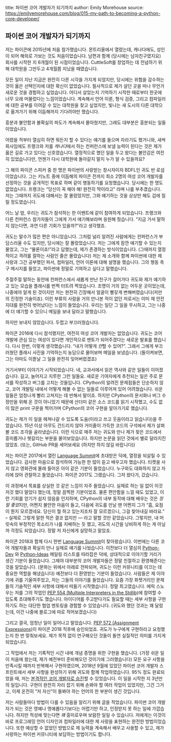 title: 파이썬 코어 개발자가 되기까지
author: Emily Morehouse
source: https://emilyemorehouse.com/blog/015-my-path-to-becoming-a-python-core-developer/

## 파이썬 코어 개발자가 되기까지

저는 파이콘에 2015년에 처음 참가했습니다. 몬트리올에서 열렸는데, 캐나다에도, 성인이 되어 해외로 가보는 것도 처음이었습니다. 남편과 함께 (당시에는 남자친구였지요) 회사를 시작한 지 6개월이 된 시점이었습니다. CuttleSoft를 창업하는 데 전념하기 위해 대학원을 그만두고 4개월쯤 지났을 때였습니다.

모든 일이 지난 지금은 완전히 다른 시각을 가지게 되었지만, 당시에는 위험을 감수하는 것이 옳은 선택인지에 대한 확신이 없었습니다. 필사적으로 제가 살던 곳을 떠나 무언가 새로운 것을 경험하고 싶었습니다. 어디서 살았는지 기억하기 시작한 때로부터 한곳에 너무 오래 머물렀다는 느낌이었습니다. 계속해서 언어 이론, 형식 검증, 그리고 컴파일러에 대한 공부를 이어갈 수 있는 대학원을 찾고 싶었지만, 빛나는 새 도시의 다른 대학으로 옮겨가기 위해 이듬해까지 기다려야만 했습니다.

흥분과 불안함과 불확실의 파도가 계속해서 몰아쳤지만, 그래도 대부분은 흥분되는 일들이었습니다.

어렸을 적부터 열심히 하면 뭐든지 할 수 있다는 얘기를 들으며 자라기도 했거니와, 새싹 회사임에도 프랭크와 저를 *캐나다*에서 하는 컨퍼런스에 보낼 능력이 된다는 것은 제가 옳은 길로 가고 있다는 신호였습니다. 열정적으로 했던 일을 두고 왔다는 불안감은 여전히 있었습니다만, 언젠가 다시 대학원에 돌아갈지 말지 누가 알 수 있을까요?

그 해의 파이콘 스피커 중 한 명은 파이썬의 사랑받는 창시자이자 BDFL인 귀도 반 로섬이었습니다. 그는 키노트 중에 이듬해의 파이콘 전까지 최소 2명의 여성 코어 개발자를 선정하는 것을 공개적인 목표로 하며 같이 행동하기를 요청했습니다. 당시에는 한 명도 없었습니다. 프랭크는 “당신이 꼭 해야 해! 완전히 딱이라고” 라며 나를 부추겼습니다. 저는 그때까지 귀도에 대해서는 잘 몰랐었지만, 그와 얘기하는 것을 상상만 해도 겁에 질릴 정도였습니다.

어느 날 밤, 우리는 귀도가 참석하는 한 이벤트에 같이 참여하게 되었습니다. 프랭크와 다른 컨퍼런스 참가자들이 그에게 가서 얘기해보라며 응원해 줬습니다. “지금 가서 말하지 않는다면, 과연 다른 기회가 있을까?”라고 생각했죠.

귀도는 말수가 많은 편은 아니었습니다. 그처럼 널리 알려진 사람에게는 컨퍼런스가 부담스러울 수도 있지만, 당시에는 잘 몰랐었습니다. 저는 그에게 잠깐 얘기할 수 있는지 물었고, 그는 “물론이죠!”라고 답했는데, 제가 존경하는 방식이었습니다. (그때까지 열정적이고 격려를 잘하는 사람인 줄은 몰랐습니다) 저는 제 소개와 함께 파이썬에 대한 제 사랑과 그간 공부했던 파서, 컴파일러, 언어 이론에 대해 설명을 했습니다. 그의 행동 촉구 메시지를 들었고, 파이썬에 정말로 기여하고 싶다고 말했습니다.

주절주절 말하는 동안에 컨퍼런스에서 새롭게 만난 친구가 걸어가다 귀도와 제가 얘기하고 있는 모습을 플래시를 번쩍 터트려 찍었습니다. 조명이 거의 없는 어두운 곳이었는데, 나중에야 알게 된 것이지만 저는 완전히 긴장해서 얼굴이 빨갛게 변해버렸습니다(저만의 진정한 기술이죠). 이런 부류의 사람을 거의 만나본 적이 없던 저로서는 이미 제 안전지대를 완전히 벗어났다는 느낌이 들었습니다. 우리는 일단 그 일을 무시하고, 그는 나중에 더 얘기할 수 있으니 메일을 보내 달라고 말했습니다.

하지만 보내지 않았습니다. 두렵고 부끄러웠습니다.

파이콘 2016에 다시 참석했지만, 여전히 여성 코어 개발자는 없었습니다. 귀도는 코어 개발에 관심 있는 여성이 있다면 개인적으로 멘토가 되어주겠다는 새로운 발표를 했습니다. 다시 한번, 이렇게 생각했습니다. “내가 어떻게 *안*할 수 있어?”. 그래서 그에게 부끄러웠던 플래시 사진을 기억하는지 농담으로 물어보며 메일을 보냈습니다. (돌이켜보면, 그는 아마도 이튿날 그 일을 완전히 잊어버렸겠죠)

거기서부터 이야기가 시작되었습니다. 네, 교과서에서 읽은 역사와 같은 일들이 이어졌습니다. 길고, 늘어지고 지루한 그런 일들요. 새로운 기여자에게 추천되는 일은 주로 문서를 작성하고 버그를 고치는 것들입니다. CPython의 알려진 문제점들은 단순하지 않고, 코어 개발팀 내에서 어떻게 해볼 수 없는 일들로 이루어져 있어 어려웠습니다. 쉬운 일들은 엄청나게 빨리 고쳐지는 데 반해서 말이죠. 하지만 CPython의 문서화나 버그 수정만을 위해 온 것이 아니었기 때문에 산더미 같은 소스 코드를 읽기 시작했고, 수도 없이 많은 print 구문을 찍어가며 CPython의 코어 구현을 알아가기로 했습니다.

귀도는 제가 이 일을 헤쳐나갈 수 있도록 도움(이라고 쓰고 웃음이라고 읽습니다)을 주었습니다. 15년 이상 아무도 건드리지 않아 거미줄이 가득한 코드의 구석에서 제가 살펴볼 코드 조각을 골라냈습니다. 이런 식으로 매주 저는 귀도와 만나 제가 찾은 코드에서 흥미롭거나 헷갈리는 부분을 물어보았습니다. 하지만 논문을 읽던 것에서 별로 달라지진 않았죠. (또는, GitHub PR을 세어보세요 (하지만 하지 않길 바랍니다))

저는 파이콘 2017에서 열린 [Language Summit](https://lwn.net/Articles/723251/)에 초대받은 덕에, 열정을 되살릴 수 있었습니다. 감사한 마음으로 참석하여 가능한 한 많이 듣고 배우고자 했습니다. 티켓을 사지 않고 영화관에 몰래 들어온 아이 같은 기분이 들었습니다. 누구와도 대화하지 않고 자리에 앉아 관찰하고 들었습니다. 파이콘 2017도 그랬습니다. 그저 왔다가, 갔습니다.

이 과정에서 목표를 상실한 것 같은 느낌이 자주 들었습니다. 실제로 하는 일 없이 이것저것 했다 말았다 했는데, 정말 끔찍한 기분이었죠. 물론 편안함을 느낄 때도 있었고, 이런 기회를 얻기가 쉽지 않음을 인지하며, CPython의 내부 동작에 대해 배우는 것은 *정말 좋았*지만, 어쩐지 불안한 마음이 들고, 다음에 귀도를 만날 땐 어쩐지 그가 “흠, 요점이 뭔지 모르겠네요. 당신이 뭘 하고 있는지조차 잘 모르겠으니, 그걸 찾아내길 바라요.” – 실제로 그렇게 말한 적은 결코 없지만 — 라고 말할 것만 같았습니다. 그렇지만, 내 머릿속의 부정적인 목소리가 나를 지배하는 듯 했고, 귀도의 시간을 낭비하게 하는 게 아닐까 걱정도 되었습니다. 정말 저 자신에게 실망하고 말았죠.

파이콘 2018과 함께 다시 한번 [Language Summit](https://lwn.net/Articles/754152/)이 찾아왔습니다. 이번에는 다른 코어 개발자들과 확실히 만나 실제로 얘기를 나눴습니다. 이전보다 더 열심히 [Python-Dev](https://mail.python.org/mailman/listinfo/python-dev) 와 [Python-Ideas](https://mail.python.org/mailman/listinfo/python-ideas) 메일링 리스트를 따라잡은 덕에, 상대적으로 이야기할 거리가 생긴 기분이 들었습니다. 그제야 대부분의 코어 개발자들은 정말 친절하고 환영해준다는 것을 알았습니다. (문화는 위에서 아래로 전파되며, 귀도는 이런 커뮤니티를 이끄는 데 중요한 역할을 해냈습니다) 예전보다 더 환영받는 기분이 들었습니다. 사람들은 제 이야기에 귀를 기울여주었고, 저는 그들의 이야기를 들었습니다. 요즘 가장 화젯거리인 문제들의 기술적인 세부 사항에 대해서 떠들기 시작했습니다. 정말 최고였습니다. 에릭 스노우는 저를 그의 작업인 [PEP 554 (Multiple Interpreters in the Stdlib)](https://www.python.org/dev/peps/pep-0554/)에 참여할 수 있도록 초대해주기도 했습니다. 아이디어를 주고받다가도 필요할 때는 세부 사항을 구현하기도 하는 대단한 협업 멘토링을 경험할 수 있었습니다. (귀도와 했던 것과는 꽤 달랐는데, 이건 나중에 블로그에 따로 적어보겠습니다)

그리고 결국, 엄청난 일이 일어나고 말았습니다. [PEP 572 (Assignment Expressions)](https://www.python.org/dev/peps/pep-0572/)이 파이콘 2018 직후에 승인되었죠. 귀도가 누구에게 구현하라고 요청했는지 한 번 맞춰보세요. 제가 목적 없이 연구해오던 것들이 돌연 실질적인 의미를 가지게 되었습니다.

그 작업에서 저는 기록적인 시간 내에 개념 증명을 위한 구현을 했습니다. (가장 쉬운 일이 처음에 왔는데, 제가 예전부터 준비해오던 것이기에 그러했습니다) 모든 요구 사항을 만족시킬 때까지 반복해서 구현하였으며, 2018년 9월에 있었던 파이썬 코어 개발자 스프린트에서 세부 사항을 완성하기 위해 귀도와 함께 작업하였습니다. 95% 정도 완료되었을 때, 저는 [본격적인 코어 개발자로 승진](https://mail.python.org/pipermail/python-committers/2018-September/006059.html)할 수 있었습니다. 이 일을 시작한 지 3년만의 일입니다. 구현이 완전히 자리 잡기 위해 손봐야 할 여러 작업이 있었지만, 그건 그거고, 이제 온전히 “저 자신”이 돌봐야 하는 언어의 한 부분이 생긴 것입니다.

저는 사람들마다 방법이 다를 수 있음을 알리기 위해 글을 적었습니다. 파이썬 코어 개발자가 되는 것은 영예나 명예롭다기보다는 어렵기만 하고, 인정받지 못 하는 일에 가깝습니다. 하지만  적성에 맞는다면 *꽤* 흥미로우며 보람찬 일일 수 있습니다. 저에게는 이것이 바로 프로그래밍 언어 디자인과 컴파일러에 대한 제 사랑을 표현하는 완전한 방법이었습니다. 또한 예상할 수 없었던 방법으로 제 능력을 계속해서 배우고 사용할 수 있고, 제가 사랑하는 파이썬 커뮤니티에 보답하는 방법이기도 합니다.
